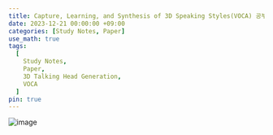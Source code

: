 ```yaml
---
title: Capture, Learning, and Synthesis of 3D Speaking Styles(VOCA) 공부 노트
date: 2023-12-21 00:00:00 +09:00
categories: [Study Notes, Paper]
use_math: true
tags:
  [
    Study Notes,
    Paper,
    3D Talking Head Generation,
    VOCA
  ]
pin: true
---
```


![image](https://github.com/gihuni99/gihuni99.github.io/assets/90080065/99b9e86d-3d65-4a21-9645-7ce46e665955)